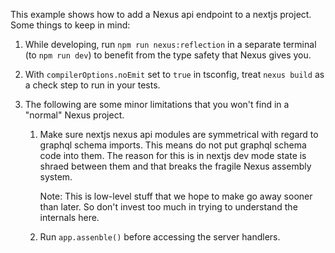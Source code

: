 This example shows how to add a Nexus api endpoint to a nextjs project. Some things to keep in mind:

1. While developing, run `npm run nexus:reflection` in a separate terminal (to `npm run dev`) to benefit from the type safety that Nexus gives you.
1. With `compilerOptions.noEmit` set to `true` in tsconfig, treat `nexus build` as a check step to run in your tests.
1. The following are some minor limitations that you won't find in a "normal" Nexus project.

   1. Make sure nextjs nexus api modules are symmetrical with regard to graphql schema imports. This means do not put graphql schema code into them. The reason for this is in nextjs dev mode state is shraed between them and that breaks the fragile Nexus assembly system.

      Note: This is low-level stuff that we hope to make go away sooner than later. So don't invest too much in trying to understand the internals here.

   1. Run `app.assenble()` before accessing the server handlers.
